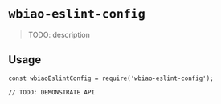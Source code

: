 # `wbiao-eslint-config`

> TODO: description

## Usage

```
const wbiaoEslintConfig = require('wbiao-eslint-config');

// TODO: DEMONSTRATE API
```
